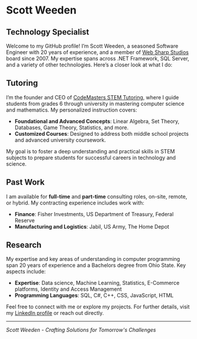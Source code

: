 # Scott Weeden
## Technology Specialist

Welcome to my GitHub profile! I’m Scott Weeden, a seasoned Software Engineer with 20 years of experience, and a member of [Web Sharp Studios](https://websharpstudios) board since 2007. My expertise spans across .NET Framework, SQL Server, and a variety of other technologies. Here’s a closer look at what I do:

## Tutoring

I’m the founder and CEO of [CodeMasters STEM Tutoring](https://github.com/codemasterstutoring), where I guide students from grades 6 through university in mastering computer science and mathematics. My personalized instruction covers:

- **Foundational and Advanced Concepts**: Linear Algebra, Set Theory, Databases, Game Theory, Statistics, and more.
- **Customized Courses**: Designed to address both middle school projects and advanced university coursework.

My goal is to foster a deep understanding and practical skills in STEM subjects to prepare students for successful careers in technology and science.

## Past Work

I am available for **full-time** and **part-time** consulting roles, on-site, remote, or hybrid. My contracting experience includes work with:

- **Finance**: Fisher Investments, US Department of Treasury, Federal Reserve
- **Manufacturing and Logistics**: Jabil, US Army, The Home Depot

## Research

My expertise and key areas of understanding in computer programming span 20 years of experience and a Bachelors degree from Ohio State. Key aspects include:

- **Expertise**: Data science, Machine Learning, Statistics, E-Commerce platforms, Identity and Access Management
- **Programming Languages**: SQL, C#, C++, CSS, JavaScript, HTML

Feel free to connect with me or explore my projects. For further details, visit my [LinkedIn profile](https://linkedin.com/in/scott-weeden) or reach out directly.

---
*Scott Weeden - Crafting Solutions for Tomorrow's Challenges*
